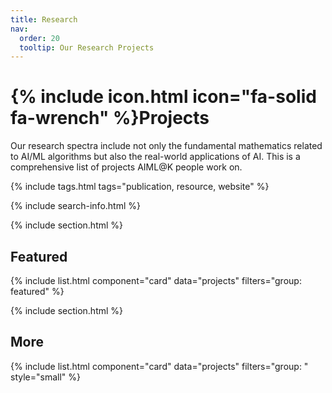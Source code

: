 ```yaml
---
title: Research
nav:
  order: 20
  tooltip: Our Research Projects
---
```


# {% include icon.html icon="fa-solid fa-wrench" %}Projects

Our research spectra include not only the fundamental mathematics related to AI/ML algorithms but also the real-world applications of AI. This is a comprehensive list of projects AIML@K people work on.

{% include tags.html tags="publication, resource, website" %}

{% include search-info.html %}

{% include section.html %}

## Featured

{% include list.html component="card" data="projects" filters="group: featured" %}

{% include section.html %}

## More

{% include list.html component="card" data="projects" filters="group: " style="small" %}
